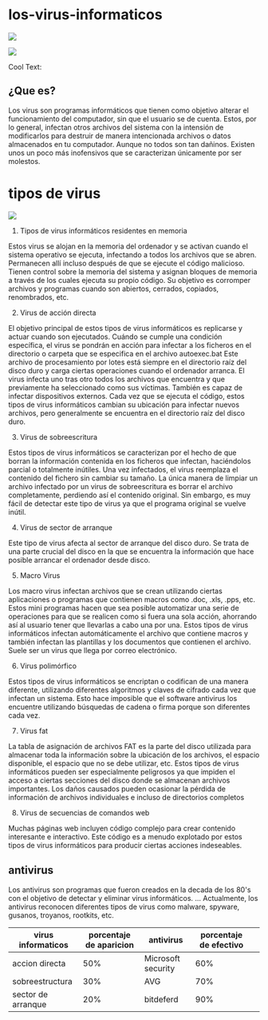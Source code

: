# los-virus-informaticos
 
 ![](https://lh3.googleusercontent.com/-Zl6lBCkA7aA/Wt-CadKrF6I/AAAAAAAAAQg/OK1jVzk0K_0dJI9IIwk-r-DVrrzW1MhLACL0BGAs/w530-d-h298-n-rw/Mad%2BaboutDumplings.jpg)
 
 ![](https://images.cooltext.com/5136265.png)
 
<a href="http://cooltext.com" target="_top"><img src="https://cooltext.com/images/ct_pixel.gif" width="80" height="15" alt="Cool Text: Logo and Graphics Generator" border="0" /></a>

## ¿Que es?
Los virus son programas informáticos que tienen como objetivo alterar el  funcionamiento del computador, sin que el usuario se de cuenta. Estos, por lo general, infectan otros archivos del sistema con la intensión de modificarlos para destruir de manera intencionada archivos o datos almacenados en tu computador. Aunque no todos son tan dañinos. Existen unos un poco más inofensivos que se caracterizan únicamente por ser molestos.

# tipos de virus

![](https://www.contramuro.com/wp-content/uploads/2018/01/virus-inform%C3%A1ticos-m%C3%A1s-peligrosos.jpg)

1. Tipos de virus informáticos residentes en memoria

Estos virus se alojan en la memoria del ordenador y se activan cuando el sistema operativo se ejecuta, infectando a todos los archivos que se abren. Permanecen allí incluso después de que se ejecute el código malicioso. Tienen control sobre la memoria del sistema y asignan bloques de memoria a través de los cuales ejecuta su propio código. Su objetivo es corromper archivos y programas cuando son abiertos, cerrados, copiados, renombrados, etc.

 

2. Virus de acción directa

El objetivo principal de estos tipos de virus informáticos es replicarse y actuar cuando son ejecutados. Cuándo se cumple una condición específica, el virus se pondrán en acción para infectar a los ficheros en el directorio o carpeta que se especifica en el archivo autoexec.bat Este archivo de procesamiento por lotes está siempre en el directorio raíz del disco duro y carga ciertas operaciones cuando el ordenador arranca. El virus infecta uno tras otro todos los archivos que encuentra y que previamente ha seleccionado como sus víctimas. También es capaz de infectar dispositivos externos. Cada vez que se ejecuta el código, estos tipos de virus informáticos cambian su ubicación para infectar nuevos archivos, pero generalmente se encuentra en el directorio raíz del disco duro.

 

3. Virus de sobreescritura

Estos tipos de virus informáticos se caracterizan por el hecho de que borran la información contenida en los ficheros que infectan, haciéndolos parcial o totalmente inútiles. Una vez infectados, el virus reemplaza el contenido del fichero sin cambiar su tamaño. La única manera de limpiar un archivo infectado por un virus de sobreescritura es borrar el archivo completamente, perdiendo así el contenido original. Sin embargo, es muy fácil de detectar este tipo de virus ya que el programa original se vuelve inútil.

 

4. Virus de sector de arranque

Este tipo de virus afecta al sector de arranque del disco duro. Se trata de una parte crucial del disco en la que se encuentra la información que hace posible arrancar el ordenador desde disco.

 

5. Macro Virus

Los macro virus infectan archivos que se crean utilizando ciertas aplicaciones o programas que contienen macros como .doc, .xls, .pps, etc. Estos mini programas hacen que sea posible automatizar una serie de operaciones para que se realicen como si fuera una sola acción, ahorrando así al usuario tener que llevarlas a cabo una por una. Estos tipos de virus informáticos infectan automáticamente el archivo que contiene macros y también infectan las plantillas y los documentos que contienen el archivo. Suele ser un virus que llega por correo electrónico.

 

6. Virus polimórfico

Estos tipos de virus informáticos se encriptan o codifican de una manera diferente, utilizando diferentes algoritmos y claves de cifrado cada vez que infectan un sistema. Esto hace imposible que el software antivirus los encuentre utilizando búsquedas de cadena o firma porque son diferentes cada vez.

 

7. Virus fat

La tabla de asignación de archivos FAT es la parte del disco utilizada para almacenar toda la información sobre la ubicación de los archivos, el espacio disponible, el espacio que no se debe utilizar, etc. Estos tipos de virus informáticos pueden ser especialmente peligrosos ya que impiden el acceso a ciertas secciones del disco donde se almacenan archivos importantes. Los daños causados pueden ocasionar la pérdida de información de archivos individuales e incluso de directorios completos

 

8. Virus de secuencias de comandos web

Muchas páginas web incluyen código complejo para crear contenido interesante e interactivo. Este código es a menudo explotado por estos tipos de virus informáticos para producir ciertas acciones indeseables.

## antivirus

Los antivirus son programas que fueron creados en la decada de los 80's con el objetivo de detectar y eliminar virus informáticos. ... Actualmente, los antivirus reconocen diferentes tipos de virus como malware, spyware, gusanos, troyanos, rootkits, etc.



| virus informaticos | porcentaje de aparicion | antivirus | porcentaje de efectivo |  |
|--------------------|-------------------------|--------------------|------------------------|---|
| accion directa | 50% | Microsoft security | 60% |  |
| sobreestructura | 30% | AVG | 70% |  |
| sector de arranque | 20% | bitdeferd | 90% |  |
